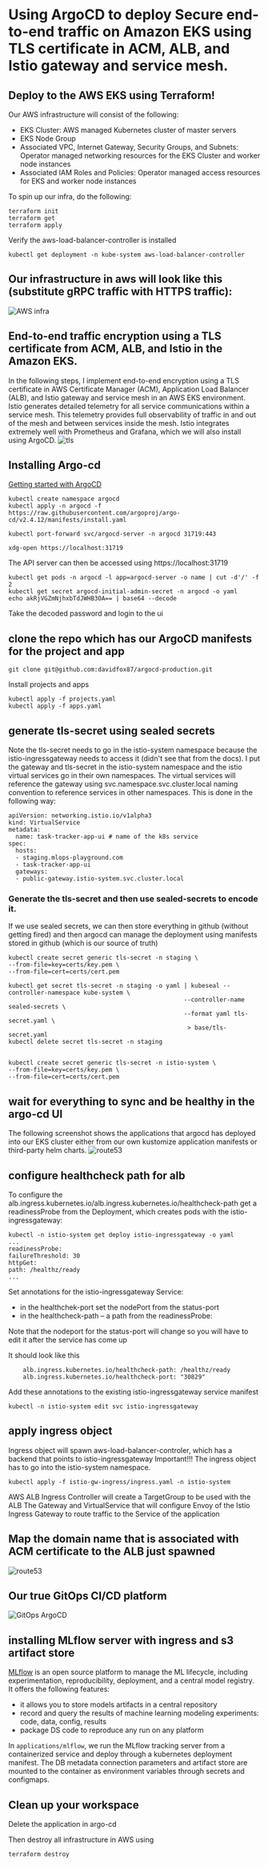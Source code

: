 # Using ArgoCD to deploy Secure end-to-end traffic on Amazon EKS using TLS certificate in ACM, ALB, and Istio gateway and service mesh.

## Deploy to the AWS EKS using Terraform! 
Our AWS infrastructure will consist of the following:

- EKS Cluster: AWS managed Kubernetes cluster of master servers
- EKS Node Group
- Associated VPC, Internet Gateway, Security Groups, and Subnets: Operator managed networking resources for the EKS Cluster and worker node instances
- Associated IAM Roles and Policies: Operator managed access resources for EKS and worker node instances

To spin up our infra, do the following:
```
terraform init
terraform get
terraform apply
```


Verify the aws-load-balancer-controller is installed
```
kubectl get deployment -n kube-system aws-load-balancer-controller
```
## Our infrastructure in aws will look like this (substitute gRPC traffic with HTTPS traffic):
![AWS infra](https://docs.aws.amazon.com/prescriptive-guidance/latest/patterns/images/pattern-img/abf727c1-ff8b-43a7-923f-bce825d1b459/images/281936fa-bc43-4b4e-a343-ba1eab97df38.png)

## End-to-end traffic encryption using a TLS certificate from ACM, ALB, and Istio in the Amazon EKS.
In the following steps, I implement end-to-end encryption using a TLS certificate in AWS Certificate Manager (ACM), Application Load Balancer (ALB), and Istio gateway and service mesh in an AWS EKS environment. Istio generates detailed telemetry for all service communications within a service mesh. This telemetry provides full observability of traffic in and out of the mesh and between services inside the mesh. Istio integrates extremely well with Prometheus and Grafana, which we will also install using ArgoCD.
![tls](SecureEndtoEndTrafficOnEKS2.jpg)

## Installing Argo-cd 
[Getting started with ArgoCD](https://argo-cd.readthedocs.io/en/stable/getting_started/)
```
kubectl create namespace argocd
kubectl apply -n argocd -f https://raw.githubusercontent.com/argoproj/argo-cd/v2.4.12/manifests/install.yaml

kubectl port-forward svc/argocd-server -n argocd 31719:443

xdg-open https://localhost:31719
```

The API server can then be accessed using https://localhost:31719

```
kubectl get pods -n argocd -l app=argocd-server -o name | cut -d'/' -f 2
kubectl get secret argocd-initial-admin-secret -n argocd -o yaml
echo akRjVGZmNjhxbTdJWHB3OA== | base64 --decode
```
Take the decoded password and login to the ui

## clone the repo which has our ArgoCD manifests for the project and app
```
git clone git@github.com:davidfox87/argocd-production.git
```
Install projects and apps
```
kubectl apply -f projects.yaml
kubectl apply -f apps.yaml

```

## generate tls-secret using sealed secrets
Note the tls-secret needs to go in the istio-system namespace because the istio-ingressgateway needs to access it (didn't see that from the docs).
I put the gateway and tls-secret in the istio-system namespace and the istio virtual services go in their own namespaces. The virtual services will reference the gateway using svc.namespace.svc.cluster.local naming convention to reference services in other namespaces. This is done in the following way:

```
apiVersion: networking.istio.io/v1alpha3
kind: VirtualService
metadata:
  name: task-tracker-app-ui # name of the k8s service
spec:
  hosts:
  - staging.mlops-playground.com
  - task-tracker-app-ui
  gateways:
  - public-gateway.istio-system.svc.cluster.local
```

### Generate the tls-secret and then use sealed-secrets to encode it. 
If we use sealed secrets, we can then store everything in github (without getting fired) and then argocd can manage the deployment using manifests stored in github (which is our source of truth)
```
kubectl create secret generic tls-secret -n staging \
--from-file=key=certs/key.pem \
--from-file=cert=certs/cert.pem

kubectl get secret tls-secret -n staging -o yaml | kubeseal --controller-namespace kube-system \
                                                 --controller-name sealed-secrets \
                                                 --format yaml tls-secret.yaml \ 
                                                  > base/tls-secret.yaml
kubectl delete secret tls-secret -n staging


kubectl create secret generic tls-secret -n istio-system \
--from-file=key=certs/key.pem \
--from-file=cert=certs/cert.pem
```

## wait for everything to sync and be healthy in the argo-cd UI
The following screenshot shows the applications that argocd has deployed into our EKS cluster either from our own kustomize application manifests or third-party helm charts.
![route53](argocd.png)

## configure healthcheck path for alb
To configure the alb.ingress.kubernetes.io/alb.ingress.kubernetes.io/healthcheck-path get a readinessProbe from the  Deployment, which creates pods with the istio-ingressgateway:
```
kubectl -n istio-system get deploy istio-ingressgateway -o yaml
...
readinessProbe:
failureThreshold: 30
httpGet:
path: /healthz/ready
...
```

Set annotations for the istio-ingressgateway Service: 
- in the healthchek-port set the nodePort from the status-port 
- in the healthcheck-path – a path from the readinessProbe:

Note that the nodeport for the status-port will change so you will have to edit it after the service has come up

It should look like this 
```
    alb.ingress.kubernetes.io/healthcheck-path: /healthz/ready
    alb.ingress.kubernetes.io/healthcheck-port: "30829"
```

Add these annotations to the existing istio-ingressgateway service manifest
```
kubectl -n istio-system edit svc istio-ingressgateway
```

## apply ingress object
Ingress object will spawn aws-load-balancer-controler, which has a backend that points to istio-ingressgateway
Important!!! The ingress object has to go into the istio-system namespace.

```
kubectl apply -f istio-gw-ingress/ingress.yaml -n istio-system
```

AWS ALB Ingress Controller will create a TargetGroup to be used with the ALB
The Gateway and VirtualService that will configure Envoy of the Istio Ingress Gateway to route traffic to the Service of the application

## Map the domain name that is associated with ACM certificate to the ALB just spawned
![route53](route53.png)

## Our true GitOps CI/CD platform
![GitOps ArgoCD](https://www.eksworkshop.com/images/argocd/argocd_architecture.png)


## installing MLflow server with ingress and s3 artifact store
[MLflow](https://mlflow.org/) is an open source platform to manage the ML lifecycle, including experimentation, reproducibility, deployment, and a central model registry. It offers the following features:
- it allows you to store models artifacts in a central repository
- record and query the results of machine learning modeling experiments: code, data, config, results
- package DS code to reproduce any run on any platform

In ```applications/mlflow```, we run the MLflow tracking server from a containerized service and deploy through a kubernetes deployment manifest. The DB metadata connection parameters and artifact store are mounted to the container as environment variables through secrets and configmaps.

## Clean up your workspace

Delete the application in argo-cd

Then destroy all infrastructure in AWS using
```
terraform destroy
```






